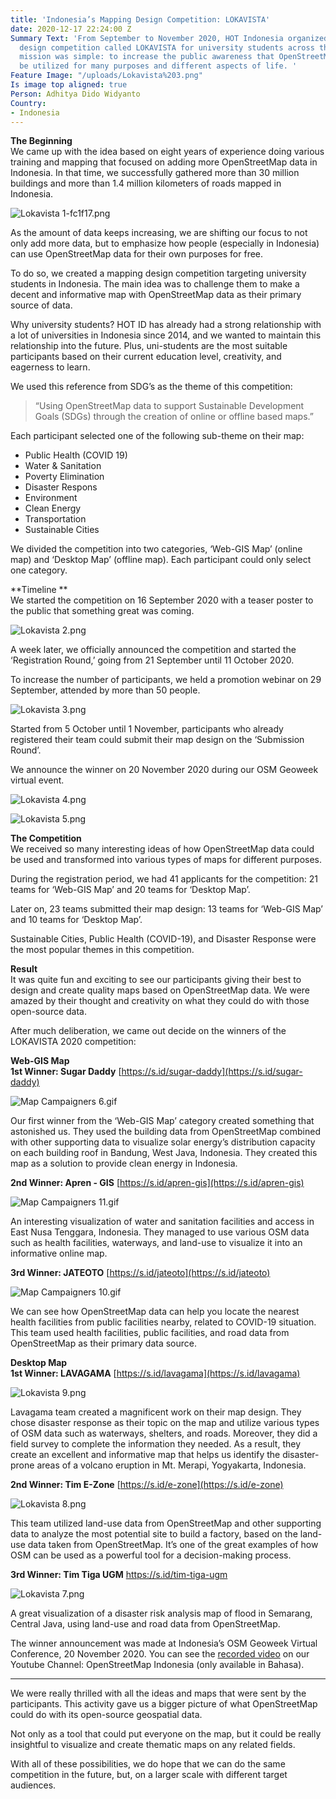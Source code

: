 ```yaml
---
title: 'Indonesia’s Mapping Design Competition: LOKAVISTA'
date: 2020-12-17 22:24:00 Z
Summary Text: 'From September to November 2020, HOT Indonesia organized a mapping
  design competition called LOKAVISTA for university students across the nation. Our
  mission was simple: to increase the public awareness that OpenStreetMap data can
  be utilized for many purposes and different aspects of life. '
Feature Image: "/uploads/Lokavista%203.png"
Is image top aligned: true
Person: Adhitya Dido Widyanto
Country:
- Indonesia
---
```


**The Beginning**\
We came up with the idea based on eight years of experience doing various training and mapping that focused on adding more OpenStreetMap data in Indonesia. In that time, we successfully gathered more than 30 million buildings and more than 1.4 million kilometers of roads mapped in Indonesia. 

![Lokavista 1-fc1f17.png](/uploads/Lokavista%201-fc1f17.png)

As the amount of data keeps increasing, we are shifting our focus to not only add more data, but to emphasize how people (especially in Indonesia) can use OpenStreetMap data for their own purposes for free. 

To do so, we created a mapping design competition targeting university students in Indonesia. The main idea was to challenge them to make a decent and informative map with OpenStreetMap data as their primary source of data. 

Why university students? HOT ID has already had a strong relationship with a lot of universities in Indonesia since 2014, and we wanted to maintain this relationship into the future. Plus, uni-students are the most suitable participants based on their current education level, creativity, and eagerness to learn. 

We used this reference from SDG’s as the theme of this competition: 

> “Using OpenStreetMap data  to support Sustainable Development Goals (SDGs) through the creation of online or offline based maps.”

Each participant selected one of the following sub-theme on their map:

* Public Health (COVID 19) 
* Water & Sanitation
* Poverty Elimination
* Disaster Respons
* Environment
* Clean Energy 
* Transportation 
* Sustainable Cities

We divided the competition into two categories, ‘Web-GIS Map’ (online map) and ‘Desktop Map’ (offline map). Each participant could only select one category.

**Timeline **\
We started the competition on 16 September 2020 with a teaser poster to the public that something great was coming. 

![Lokavista 2.png](/uploads/Lokavista%202.png)

A week later, we officially announced the competition and started the ‘Registration Round,’ going from 21 September until 11 October 2020. 

To increase the number of participants, we held a promotion webinar on 29 September, attended by more than 50 people. 

![Lokavista 3.png](/uploads/Lokavista%203.png)

Started from 5 October until 1 November, participants who already registered their team could submit their map design on the ‘Submission Round’. 

We announce the winner on 20 November 2020 during our OSM Geoweek virtual event.

![Lokavista 4.png](/uploads/Lokavista%204.png)

![Lokavista 5.png](/uploads/Lokavista%205.png)

**The Competition**\
We received so many interesting ideas of how OpenStreetMap data could be used and transformed into various types of maps for different purposes. 

During the registration period, we had 41 applicants for the competition: 21 teams for ‘Web-GIS Map’ and 20 teams for ‘Desktop Map’. 

Later on, 23 teams submitted their map design: 13 teams for ‘Web-GIS Map’ and 10 teams for ‘Desktop Map’. 

Sustainable Cities, Public Health (COVID-19), and Disaster Response were the most popular themes in this competition. 

**Result**\
It was quite fun and exciting to see our participants giving their best to design and create quality maps based on OpenStreetMap data. We were amazed by their thought and creativity on what they could do with those open-source data. 

After much deliberation, we came out decide on the winners of the LOKAVISTA 2020 competition: 

**Web-GIS Map**\
**1st Winner: Sugar Daddy** [https://s.id/sugar-daddy](https://s.id/sugar-daddy)

![Map Campaigners 6.gif](/uploads/Map%20Campaigners%206.gif)

Our first winner from the ‘Web-GIS Map’ category created something that astonished us. They used the building data from OpenStreetMap combined with other supporting data to visualize solar energy’s distribution capacity on each building roof in Bandung, West Java, Indonesia. They created this map as a solution to provide clean energy in Indonesia. 

**2nd Winner: Apren - GIS** [https://s.id/apren-gis](https://s.id/apren-gis)

![Map Campaigners 11.gif](/uploads/Map%20Campaigners%2011.gif)

An interesting visualization of water and sanitation facilities and access in East Nusa Tenggara, Indonesia. They managed to use various OSM data such as health facilities, waterways, and land-use to visualize it into an informative online map. 

**3rd Winner: JATEOTO** [https://s.id/jateoto](https://s.id/jateoto)

![Map Campaigners 10.gif](/uploads/Map%20Campaigners%2010.gif)

We can see how OpenStreetMap data can help you locate the nearest health facilities from public facilities nearby, related to COVID-19 situation. This team used health facilities, public facilities, and road data from OpenStreetMap as their primary data source.

**Desktop Map**\
**1st Winner: LAVAGAMA** [https://s.id/lavagama](https://s.id/lavagama)

![Lokavista 9.png](/uploads/Lokavista%209.png)

Lavagama team created a magnificent work on their map design. They chose disaster response as their topic on the map and utilize various types of OSM data such as waterways, shelters, and roads. Moreover, they did a field survey to complete the information they needed. As a result, they create an excellent and informative map that helps us identify the disaster-prone areas of a volcano eruption in Mt. Merapi, Yogyakarta, Indonesia.

**2nd Winner: Tim E-Zone** [https://s.id/e-zone](https://s.id/e-zone)

![Lokavista 8.png](/uploads/Lokavista%208.png)

This team utilized land-use data from OpenStreetMap and other supporting data to analyze the most potential site to build a factory, based on the land-use data taken from OpenStreetMap. It’s one of the great examples of how OSM can be used as a powerful tool for a decision-making process. 

**3rd Winner: Tim Tiga UGM** [https://s.id/tim-tiga-ugm ](https://s.id/tim-tiga-ugm)

![Lokavista 7.png](/uploads/Lokavista%207.png)

A great visualization of a disaster risk analysis map of flood in Semarang, Central Java, using land-use and road data from OpenStreetMap. 

The winner announcement was made at Indonesia’s OSM Geoweek Virtual Conference, 20 November 2020. You can see the [recorded video](https://youtu.be/qDs4CwGq2Tc) on our Youtube Channel: OpenStreetMap Indonesia (only available in Bahasa). 

---------------------------------

We were really thrilled with all the ideas and maps that were sent by the participants. This activity gave us a bigger picture of what OpenStreetMap could do with its open-source geospatial data. 

Not only as a tool that could put everyone on the map, but it could be really insightful to visualize and create thematic maps on any related fields. 

With all of these possibilities, we do hope that we can do the same competition in the future, but, on a larger scale with different target audiences. 
